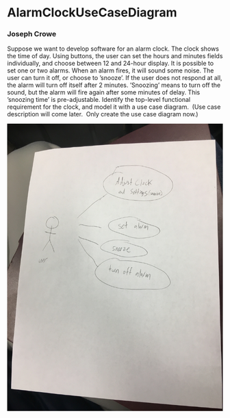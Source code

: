 # AlarmClockUseCaseDiagram
### Joseph Crowe
Suppose we want to develop software for an alarm clock. 
The clock shows the time of day. Using buttons, the user can set the hours and minutes fields individually, and choose between 12 and 24-hour display. 
It is possible to set one or two alarms. When an alarm fires, it will sound some noise. The user can turn it off, or choose to ’snooze’. If the user does not respond at all, the alarm will turn off itself after 2 minutes. ’Snoozing’ means to turn off the sound, but the alarm will fire again after some minutes of delay. This ’snoozing time’ is pre-adjustable. 
Identify the top-level functional requirement for the clock, and model it with a use case diagram.  (Use case description will come later.  Only create the use case diagram now.)

![alt text](alarmclockusecasediagram.JPG)
